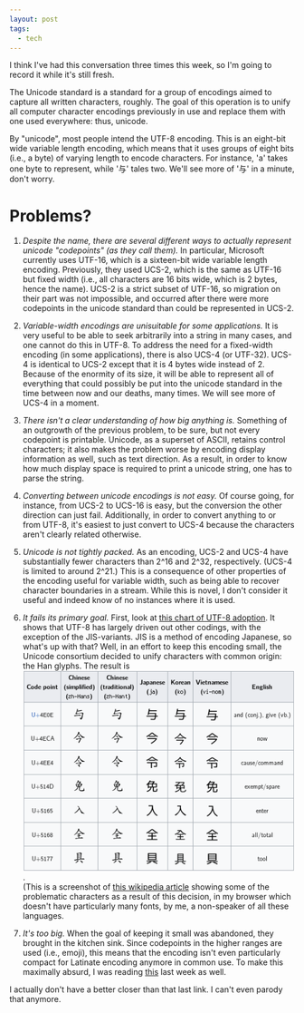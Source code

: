 ```yaml
---
layout: post
tags:
  - tech
---
```


I think I've had this conversation three times this week, so I'm going to
record it while it's still fresh.

The Unicode standard is a standard for a group of encodings aimed to capture
all written characters, roughly.  The goal of this operation is to unify all
computer character encodings previously in use and replace them with one used
everywhere: thus, unicode.

By "unicode", most people intend the UTF-8 encoding.  This is an eight-bit
wide variable length encoding, which means that it uses groups of eight bits
(i.e., a byte) of varying length to encode characters.  For instance, 'a'
takes one byte to represent, while '与' tales two.  We'll see more of '与' in
a minute, don't worry.

# Problems?

1. *Despite the name, there are several different ways to actually represent
   unicode "codepoints" (as they call them).* In particular, Microsoft
   currently uses UTF-16, which is a sixteen-bit wide variable length
   encoding.  Previously, they used UCS-2, which is the same as UTF-16 but
   fixed width (i.e., all characters are 16 bits wide, which is 2 bytes, hence
   the name).  UCS-2 is a strict subset of UTF-16, so migration on their part
   was not impossible, and occurred after there were more codepoints in the
   unicode standard than could be represented in UCS-2.

1. *Variable-width encodings are unisuitable for some applications.* It is
   very useful to be able to seek arbitrarily into a string in many cases, and
   one cannot do this in UTF-8.  To address the need for a fixed-width
   encoding (in some applications), there is also UCS-4 (or UTF-32).  UCS-4 is
   identical to UCS-2 except that it is 4 bytes wide instead of 2.  Because of
   the enormity of its size, it will be able to represent all of everything
   that could possibly be put into the unicode standard in the time between
   now and our deaths, many times.  We will see more of UCS-4 in a moment.

1. *There isn't a clear understanding of how big anything is.* Something of an
   outgrowth of the previous problem, to be sure, but not every codepoint is
   printable.  Unicode, as a superset of ASCII, retains control characters; it
   also makes the problem worse by encoding display information as well, such
   as text direction.  As a result, in order to know how much display space is
   required to print a unicode string, one has to parse the string.
   
1. *Converting between unicode encodings is not easy.*  Of course going, for
   instance, from UCS-2 to UCS-16 is easy, but the conversion the other
   direction can just fail.  Additionally, in order to convert anything to or
   from UTF-8, it's easiest to just convert to UCS-4 because the characters
   aren't clearly related otherwise.

1. *Unicode is not tightly packed.* As an encoding, UCS-2 and UCS-4 have
   substantially fewer characters than 2^16 and 2^32, respectively.  (UCS-4 is
   limited to around 2^21.)  This is a consequence of other properties of the
   encoding useful for variable width, such as being able to recover character
   boundaries in a stream.  While this is novel, I don't consider it useful
   and indeed know of no instances where it is used.

1. *It fails its primary goal.* First, look at
   [this chart of UTF-8 adoption](https://en.wikipedia.org/wiki/File:Utf8webgrowth.svg).
   It shows that UTF-8 has largely driven out other codings, with the
   exception of the JIS-variants.  JIS is a method of encoding Japanese, so
   what's up with that?  Well, in an effort to keep this encoding small, the
   Unicode consortium decided to unify characters with common origin: the Han
   glyphs.  The result is <br>![this](/assets/2016-04-23-han.png).<br> (This
   is a screenshot of
   [this wikipedia article](https://en.wikipedia.org/wiki/Han_unification#Examples_of_language-dependent_glyphs)
   showing some of the problematic characters as a result of this decision, in
   my browser which doesn't have particularly many fonts, by me, a non-speaker
   of all these languages.
   
1. *It's too big.*  When the goal of keeping it small was abandoned, they
   brought in the kitchen sink.  Since codepoints in the higher ranges are
   used (i.e., emoji), this means that the encoding isn't even particularly
   compact for Latinate encoding anymore in common use.  To make this
   maximally absurd, I was reading
   [this](http://www.unicode.org/L2/L2014/14173-emoji-skin-tone.pdf) last week
   as well.
   
I actually don't have a better closer than that last link.  I can't even
parody that anymore.
